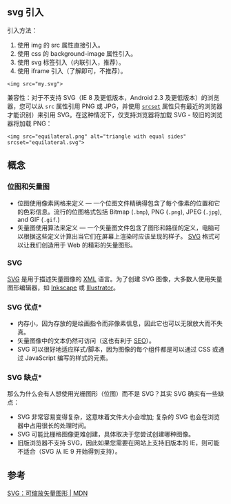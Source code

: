 ## svg 引入
引入方法：
1. 使用 img 的 src 属性直接引入。
2. 使用 css 的 background-image 属性引入。
3. 使用 svg 标签引入（内联引入，推荐）。
4. 使用 iframe 引入（了解即可，不推荐）。
```
<img src="my.svg">
```

兼容性：对于不支持 SVG（IE 8 及更低版本，Android 2.3 及更低版本）的浏览器，您可以从 `src` 属性引用 PNG 或 JPG，并使用 [`srcset`](https://developer.mozilla.org/zh-CN/docs/Web/HTML/Element/img#attr-srcset) 属性只有最近的浏览器才能识别）来引用 SVG。在这种情况下，仅支持浏览器将加载 SVG - 较旧的浏览器将加载 PNG：

```
<img src="equilateral.png" alt="triangle with equal sides" srcset="equilateral.svg">
```

## 概念
### 位图和矢量图 
-   位图使用像素网格来定义 — 一个位图文件精确得包含了每个像素的位置和它的色彩信息。流行的位图格式包括 Bitmap (`.bmp`), PNG (`.png`), JPEG (`.jpg`), and GIF (`.gif`.)
-   矢量图使用算法来定义 — 一个矢量图文件包含了图形和路径的定义，电脑可以根据这些定义计算出当它们在屏幕上渲染时应该呈现的样子。 [SVG](https://developer.mozilla.org/zh-CN/docs/Glossary/SVG) 格式可以让我们创造用于 Web 的精彩的矢量图形。

### SVG
[SVG](https://developer.mozilla.org/zh-CN/docs/Web/SVG) 是用于描述矢量图像的 [XML](https://developer.mozilla.org/zh-CN/docs/Glossary/XML) 语言。为了创建 SVG 图像，大多数人使用矢量图形编辑器，如 [Inkscape](https://inkscape.org/en/) 或 [Illustrator](https://en.wikipedia.org/wiki/Adobe_Illustrator)。

### SVG 优点*
-   内存小，因为存放的是绘画指令而非像素信息，因此它也可以无限放大而不失真。
-   矢量图像中的文本仍然可访问（这也有利于 [SEO](https://developer.mozilla.org/zh-CN/docs/Glossary/SEO)）。
-   SVG 可以很好地适应样式/脚本，因为图像的每个组件都是可以通过 CSS 或通过 JavaScript 编写的样式的元素。

### SVG 缺点*
那么为什么会有人想使用光栅图形（位图）而不是 SVG？其实 SVG 确实有一些缺点：
-   SVG 非常容易变得复杂，这意味着文件大小会增加; 复杂的 SVG 也会在浏览器中占用很长的处理时间。
-   SVG 可能比栅格图像更难创建，具体取决于您尝试创建哪种图像。
-   旧版浏览器不支持 SVG，因此如果您需要在网站上支持旧版本的 IE，则可能不适合（SVG 从 IE 9 开始得到支持）。

## 参考
[SVG：可缩放矢量图形 | MDN](https://developer.mozilla.org/zh-CN/docs/Web/SVG)
